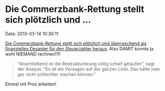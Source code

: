 Die Commerzbank-Rettung stellt sich plötzlich und \...
======================================================

Date: 2013-03-14 10:30:11

[Die Commerzbank-Rettung stellt sich plötzlich und überraschend als
finanzielles Desaster für den Steuerzahler
heraus](http://ml.spiegel.de/article.do?id=888695). Also DAMIT konnte ja
wohl NIEMAND rechnen!1!!

> \"Anschließend ist die Restrukturierung völlig schief gelaufen\", sagt
> der Analyst. \"Es ist ein Versagen auf der ganzen Linie. Das hätte man
> gar nicht schlechter machen können.\"

Einmal mit Pros arbeiten!
